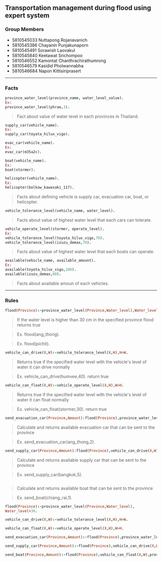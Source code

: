 
## Transportation management during flood using expert system

### Group Members
- 5810545033  Nuttapong   Rojanavanich
- 5810545386  Chayanin		Punjakunaporn
- 5810545491  Sorawish		Laovakul
- 5810545840  Keetawat		Srichompoo
- 5810546552  Kamontat		Chanthrachirathumrong
- 5810546579  Kasidid		  Pholwannabha
- 5810546684  Napon		    Kittisiriprasert

---

### Facts

```prolog
province_water_level(province_name, water_level_value).
Ex:
province_water_level(phrae,3).
```
> Fact about value of water level in each provinces in Thailand.

```prolog
supply_car(vehicle_name).
Ex:
supply_car(toyata_hilux_vigo).

evac_car(vehicle_name).
Ex:
evac_car(m35a2c).

boat(vehicle_name).
Ex:
boat(stormer).

helicopter(vehicle_name).
Ex:
helicopter(bolkow_kawasaki_117).
```
> Facts about defining vehicle is supply car, evacuation car, boat, or helicopter.

```prolog
vehicle_tolerance_level(vehicle_name, water_level).
```
> Facts about value of highest water level that each cars can tolerate.

```prolog
vehicle_operate_level(stormer, operate_level).
Ex:
vehicle_tolerance_level(toyota_hilux_vigo,70).
vehicle_tolerance_level(izuzu_demax,70).
```
> Facts about value of highest water level that each boats can operate.

```prolog
available(vehicle_name, available_amount).
Ex:
available(toyota_hilux_vigo,100).
available(izuzu_demax,80).
```
> Facts about available amoun of each vehicles.

---

### Rules

```prolog
flood(Province):-province_water_level(Province,Water_level),Water_level>30.
```
> If the water level is higher than 30 cm in the specified province flood returns true

> Ex. flood(ang_thong).

> Ex. flood(pichit).
```prolog
vehicle_can_drive(X,W):-vehicle_tolerance_level(X,H),H>W.
```
> Returns true if the specified water level with the vehicle's level of water it can drive normally

> Ex. vehicle_can_drive(humvee,40).
return true
```prolog
vehicle_can_float(X,W):-vehicle_operate_level(X,H),W>H.
```
> Returns true if the specified water level with the vehicle's level of water it can float normally

> Ex. vehicle_can_float(stormer,30).
return true
```prolog
send_evacuation_car(Province,Amount):flood(Province),province_water_level(Province,W),evac_car(X),vehicle_can_drive(X,W),available(X,N),N>Amount.
```
> Calculate and returns available evacuation car that can be sent to the province

> Ex. send_evacuation_car(ang_thong,2).
```prolog
send_supply_car(Province,Amount):flood(Province),vehicle_can_drive(X,W),supply_car(X),province_water_level(Province,W),available(X,N),N>Amount.
```
> Calculate and returns available supply car that can be sent to the province

> Ex. send_supply_car(bangkok,5).
```prolog send_boat(Province,Amount):flood(Province),vehicle_can_float(X,W),province_water_level(Province,W),boat(X),available(X,N),N>Amount.
```
> Calculate and returns available boat that can be sent to the province

> Ex. send_boat(chiang_rai,1).

```prolog
flood(Province):-province_water_level(Province,Water_level),
Water_level>30.
```
```prolog
vehicle_can_drive(X,W):-vehicle_tolerance_level(X,H),H>W.
```
```prolog
vehicle_can_float(X,W):-vehicle_operate_level(X,H),W>H.
```
```prolog
send_evacuation_car(Province,Amount):-flood(Province),province_water_level(Province,W),evac_car(X),vehicle_can_drive(X,W),available(X,N),N>Amount.
```
```prolog
send_supply_car(Province,Amount):-flood(Province),vehicle_can_drive(X,W),supply_car(X),province_water_level(Province,W),available(X,N),N>Amount.
```
```prolog
send_boat(Province,Amount):-flood(Province),vehicle_can_float(X,W),province_water_level(Province,W),boat(X),available(X,N),N>Amount.
```
